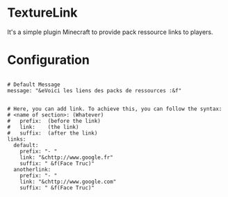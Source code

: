 # TextureLink
It's a simple plugin Minecraft to provide pack ressource links to players.

# Configuration

```

# Default Message
message: "&eVoici les liens des packs de ressources :&f"


# Here, you can add link. To achieve this, you can follow the syntax:
# <name of section>: (Whatever)
#   prefix:  (before the link)
#   link:    (the link)
#   suffix:  (after the link)
links:
  default:
    prefix: "- "
    link: "&chttp://www.google.fr"
    suffix: " &f(Face Truc)"
  anotherlink:
    prefix: "- "
    link: "&chttp://www.google.com"
    suffix: " &f(Face Truc)"


```
